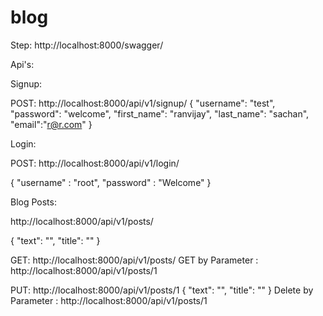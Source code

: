 # blog

Step: http://localhost:8000/swagger/

Api's: 


Signup:


POST:
http://localhost:8000/api/v1/signup/
{
    "username": "test",
    "password": "welcome",
    "first_name": "ranvijay",
    "last_name": "sachan",
    "email":"r@r.com"
}

Login: 



POST:
http://localhost:8000/api/v1/login/

{
	"username" : "root",
	"password" : "Welcome"
}


Blog Posts:

http://localhost:8000/api/v1/posts/

{
    "text": "",
    "title": ""
}

GET: http://localhost:8000/api/v1/posts/
GET by Parameter : http://localhost:8000/api/v1/posts/1

PUT: http://localhost:8000/api/v1/posts/1
{
    "text": "",
    "title": ""
}
Delete by Parameter : http://localhost:8000/api/v1/posts/1





